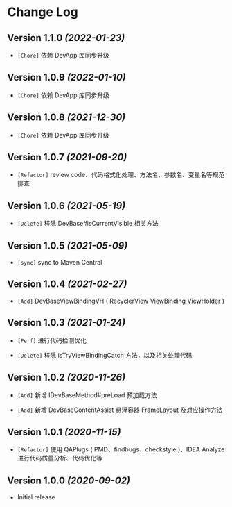 Change Log
==========

Version 1.1.0 *(2022-01-23)*
----------------------------

* `[Chore]` 依赖 DevApp 库同步升级

Version 1.0.9 *(2022-01-10)*
----------------------------

* `[Chore]` 依赖 DevApp 库同步升级

Version 1.0.8 *(2021-12-30)*
----------------------------

* `[Chore]` 依赖 DevApp 库同步升级

Version 1.0.7 *(2021-09-20)*
----------------------------

* `[Refactor]` review code、代码格式化处理、方法名、参数名、变量名等规范排查

Version 1.0.6 *(2021-05-19)*
----------------------------

* `[Delete]` 移除 DevBase#isCurrentVisible 相关方法

Version 1.0.5 *(2021-05-09)*
----------------------------

* `[sync]` sync to Maven Central

Version 1.0.4 *(2021-02-27)*
----------------------------

* `[Add]` DevBaseViewBindingVH ( RecyclerView ViewBinding ViewHolder )

Version 1.0.3 *(2021-01-24)*
----------------------------

* `[Perf]` 进行代码检测优化

* `[Delete]` 移除 isTryViewBindingCatch 方法，以及相关处理代码

Version 1.0.2 *(2020-11-26)*
----------------------------

* `[Add]` 新增 IDevBaseMethod#preLoad 预加载方法

* `[Add]` 新增 DevBaseContentAssist 悬浮容器 FrameLayout 及对应操作方法

Version 1.0.1 *(2020-11-15)*
----------------------------

* `[Refactor]` 使用 QAPlugs ( PMD、findbugs、checkstyle )、IDEA Analyze 进行代码质量分析、代码优化等

Version 1.0.0 *(2020-09-02)*
----------------------------

* Initial release
